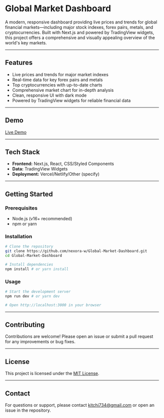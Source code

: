 # Global Market Dashboard

A modern, responsive dashboard providing live prices and trends for global financial markets—including major stock indexes, forex pairs, metals, and cryptocurrencies. Built with Next.js and powered by TradingView widgets, this project offers a comprehensive and visually appealing overview of the world's key markets.

---

## Features

- Live prices and trends for major market indexes
- Real-time data for key forex pairs and metals
- Top cryptocurrencies with up-to-date charts
- Comprehensive market chart for in-depth analysis
- Clean, responsive UI with dark mode
- Powered by TradingView widgets for reliable financial data

---

## Demo

[Live Demo](https://market-dashboard-nexora.vercel.app/) <!-- Replace # with your deployed app link -->

---

## Tech Stack

- **Frontend:** Next.js, React, CSS/Styled Components
- **Data:** TradingView Widgets
- **Deployment:** Vercel/Netlify/Other (specify)

---

## Getting Started

### Prerequisites
- Node.js (v16+ recommended)
- npm or yarn

### Installation

```bash
# Clone the repository
git clone https://github.com/nexora-w/Global-Market-Dashboard.git
cd Global-Market-Dashboard

# Install dependencies
npm install # or yarn install
```

### Usage

```bash
# Start the development server
npm run dev # or yarn dev

# Open http://localhost:3000 in your browser
```

---

## Contributing

Contributions are welcome! Please open an issue or submit a pull request for any improvements or bug fixes.

---

## License

This project is licensed under the [MIT License](LICENSE).

---

## Contact

For questions or support, please contact [kitchi734@gmail.com](mailto:kitchi734@gmail.com) or open an issue in the repository.